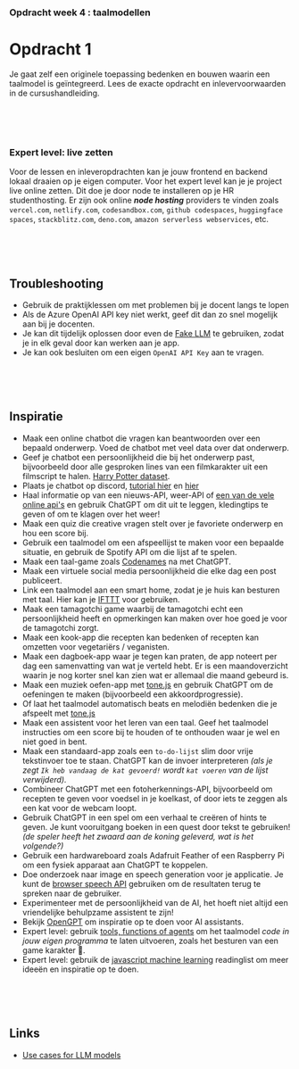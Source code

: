 ### Opdracht week 4 : taalmodellen

# Opdracht 1

Je gaat zelf een originele toepassing bedenken en bouwen waarin een taalmodel is geïntegreerd. Lees de exacte opdracht en inlevervoorwaarden in de cursushandleiding.

<br><br><br>

### Expert level: live zetten

Voor de lessen en inleveropdrachten kan je jouw frontend en backend lokaal draaien op je eigen computer. Voor het expert level kan je je project live online zetten. Dit doe je door node te installeren op je HR studenthosting. Er zijn ook online ***node hosting*** providers te vinden zoals `vercel.com`, `netlify.com`, `codesandbox.com`, `github codespaces`, `huggingface spaces`, `stackblitz.com`, `deno.com`, `amazon serverless webservices`, etc.

<br><br><br>

## Troubleshooting

- Gebruik de praktijklessen om met problemen bij je docent langs te lopen
- Als de Azure OpenAI API key niet werkt, geef dit dan zo snel mogelijk aan bij je docenten.
- Je kan dit tijdelijk oplossen door even de [Fake LLM](https://js.langchain.com/docs/integrations/llms/fake) te gebruiken, zodat je in elk geval door kan werken aan je app.
- Je kan ook besluiten om een eigen `OpenAI API Key` aan te vragen.

<br><br><br>

## Inspiratie

- Maak een online chatbot die vragen kan beantwoorden over een bepaald onderwerp. Voed de chatbot met veel data over dat onderwerp. 
- Geef je chatbot een persoonlijkheid die bij het onderwerp past, bijvoorbeeld door alle gesproken lines van een filmkarakter uit een filmscript te halen. [Harry Potter dataset](https://www.kaggle.com/datasets/gulsahdemiryurek/harry-potter-dataset).
- Plaats je chatbot op discord, [tutorial hier](https://dev.to/rtagliavia/how-to-create-a-discord-bot-with-discordjs-and-nodejs-plb) en [hier](https://www.freecodecamp.org/news/discord-ai-chatbot/)
- Haal informatie op van een nieuws-API, weer-API of [een van de vele online api's](https://apilist.fun) en gebruik ChatGPT om dit uit te leggen, kledingtips te geven of om te klagen over het weer!
- Maak een quiz die creative vragen stelt over je favoriete onderwerp en hou een score bij.
- Gebruik een taalmodel om een afspeellijst te maken voor een bepaalde situatie, en gebruik de Spotify API om die lijst af te spelen.
- Maak een taal-game zoals [Codenames](https://www.whitegoblingames.com/game/codenames/) na met ChatGPT.
- Maak een virtuele social media persoonlijkheid die elke dag een post publiceert.
- Link een taalmodel aan een smart home, zodat je je huis kan besturen met taal. Hier kan je [IFTTT](https://ifttt.com) voor gebruiken.
- Maak een tamagotchi game waarbij de tamagotchi echt een persoonlijkheid heeft en opmerkingen kan maken over hoe goed je voor de tamagotchi zorgt.
- Maak een kook-app die recepten kan bedenken of recepten kan omzetten voor vegetariërs / veganisten.
- Maak een dagboek-app waar je tegen kan praten, de app noteert per dag een samenvatting van wat je verteld hebt. Er is een maandoverzicht waarin je nog korter snel kan zien wat er allemaal die maand gebeurd is.
- Maak een muziek oefen-app met [tone.js](https://tonejs.github.io) en gebruik ChatGPT om de oefeningen te maken (bijvoorbeeld een akkoordprogressie).
- Of laat het taalmodel automatisch beats en melodiën bedenken die je afspeelt met [tone.js](https://tonejs.github.io)
- Maak een assistent voor het leren van een taal. Geef het taalmodel instructies om een score bij te houden of te onthouden waar je wel en niet goed in bent.
- Maak een standaard-app zoals een `to-do-lijst` slim door vrije tekstinvoer toe te staan. ChatGPT kan de invoer interpreteren *(als je zegt `Ik heb vandaag de kat gevoerd!` wordt `kat voeren` van de lijst verwijderd).*
- Combineer ChatGPT met een fotoherkennings-API, bijvoorbeeld om recepten te geven voor voedsel in je koelkast, of door iets te zeggen als een kat voor de webcam loopt.
- Gebruik ChatGPT in een spel om een verhaal te creëren of hints te geven. Je kunt vooruitgang boeken in een quest door tekst te gebruiken! *(de speler heeft het zwaard aan de koning geleverd, wat is het volgende?)*
- Gebruik een hardwareboard zoals Adafruit Feather of een Raspberry Pi om een fysiek apparaat aan ChatGPT te koppelen.
- Doe onderzoek naar image en speech generation voor je applicatie. Je kunt de [browser speech API](./snippets/speech.md) gebruiken om de resultaten terug te spreken naar de gebruiker.
- Experimenteer met de persoonlijkheid van de AI, het hoeft niet altijd een vriendelijke behulpzame assistent te zijn!
- Bekijk [OpenGPT](https://www.opengpt.com) om inspiratie op te doen voor AI assistants.
- Expert level: gebruik [tools, functions of agents](https://platform.openai.com/docs/guides/function-calling) om het taalmodel *code in jouw eigen programma* te laten uitvoeren, zoals het besturen van een game karakter 🤯.
- Expert level: gebruik de [javascript machine learning](https://github.com/HR-CMGT/Javascript-Machine-Learning) readinglist om meer ideeën en inspiratie op te doen.

<br><br><br>

## Links

- [Use cases for LLM models](https://www.projectpro.io/article/large-language-model-use-cases-and-applications/887)
